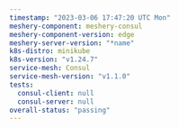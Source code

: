 ```yaml
---
timestamp: "2023-03-06 17:47:20 UTC Mon"
meshery-component: meshery-consul
meshery-component-version: edge
meshery-server-version: "*name"
k8s-distro: minikube
k8s-version: "v1.24.7"
service-mesh: Consul
service-mesh-version: "v1.1.0"
tests:
  consul-client: null
  consul-server: null
overall-status: "passing"
---
```

